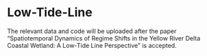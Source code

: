 # Low-Tide-Line
The relevant data and code will be uploaded after the paper “Spatiotemporal Dynamics of Regime Shifts in the Yellow River Delta Coastal Wetland: A Low-Tide Line Perspective” is accepted.
